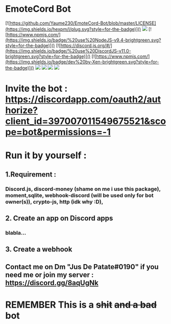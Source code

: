 # EmoteCord Bot

[![https://github.com/Yaume230/EmoteCord-Bot/blob/master/LICENSE](https://img.shields.io/hexpm/l/plug.svg?style=for-the-badge)]()
[![](http://forthebadge.com/images/badges/uses-js.svg)]()
[![https://www.npmjs.com/](https://img.shields.io/badge/%20use%20NodeJS-v9.4-brightgreen.svg?style=for-the-badge)]()
[![https://discord.js.org/#/](https://img.shields.io/badge/%20use%20DiscordJS-v11.0-brightgreen.svg?style=for-the-badge)]()
[![https://www.npmjs.com/](https://img.shields.io/badge/dev%20by-Xen-brightgreen.svg?style=for-the-badge)]()
[![](http://forthebadge.com/images/badges/built-with-love.svg)]()
[![](http://forthebadge.com/images/badges/uses-badges.svg)]()
[![](http://forthebadge.com/images/badges/60-percent-of-the-time-works-every-time.svg)]()
[![](https://img.shields.io/badge/dev%20for-EmoteCord-brightgreen.svg?style=for-the-badge)]()


# Invite the bot : https://discordapp.com/oauth2/authorize?client_id=397007011549675521&scope=bot&permissions=-1

# Run it by yourself :
## 1.Requirement :
### Discord.js, discord-money (shame on me i use this package), moment,sqlite, webhook-discord (will be used only for bot owner(s)), crypto-js, http (idk why :D),

## 2. Create an app on Discord apps
### blabla...

## 3. Create a webhook

## Contact me on Dm "Jus De Patate#0190" if you need me or join my server : https://discord.gg/8aqUgNk

# **REMEMBER** This is a ~~shit~~ ~~and a bad~~ bot
